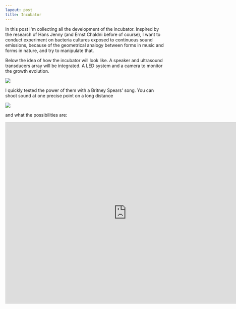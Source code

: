 ```yaml
---
layout: post
title: Incubator
---
```


In this post I'm collecting all the development of the incubator.
Inspired by the research of Hans Jenny (and Ernst Chaldni before of course), I want to conduct experiment on bacteria cultures exposed to continuous sound emissions, because of the geometrical analogy between forms in music and forms in nature, and try to manipulate that.

Below the idea of how the incubator will look like.
A speaker and ultrasound transducers array will be integrated. A LED system and a camera to monitor the growth evolution. 

<img src="https://dl.dropboxusercontent.com/u/16334624/Incubator.JPG">

I quickly tested the power of them with a Britney Spears' song. You can shoot sound at one precise point on a long distance

<img src="https://dl.dropboxusercontent.com/u/16334624/120.JPG">

and what the possibilities are:

<iframe width="768" height="576" src="https://www.youtube.com/embed/SdX01XRhb_4" frameborder="0" allowfullscreen></iframe>
